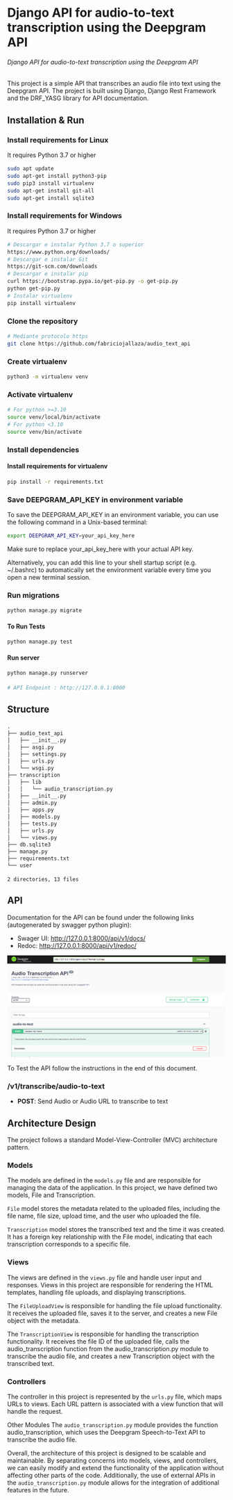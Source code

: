 # Django API for audio-to-text transcription using the Deepgram API

###### Django API for audio-to-text transcription using the Deepgram API

This project is a simple API that transcribes an audio file into text using the Deepgram API. The project is built using Django, Django Rest Framework and the DRF_YASG library for API documentation.
## Installation & Run

### Install requirements for Linux
It requires Python 3.7 or higher

~~~bash
sudo apt update
sudo apt-get install python3-pip
sudo pip3 install virtualenv
sudo apt-get install git-all
sudo apt-get install sqlite3
~~~

### Install requirements for Windows
It requires Python 3.7 or higher

~~~bash
# Descargar e instalar Python 3.7 o superior
https://www.python.org/downloads/
# Descargar e instalar Git
https://git-scm.com/downloads
# Descargar e instalar pip
curl https://bootstrap.pypa.io/get-pip.py -o get-pip.py
python get-pip.py
# Instalar virtualenv
pip install virtualenv
~~~

### Clone the repository

~~~bash
# Mediante protocolo https
git clone https://github.com/fabriciojallaza/audio_text_api
~~~

### Create virtualenv

~~~bash
python3 -m virtualenv venv
~~~

### Activate virtualenv

~~~bash
# For python >=3.10
source venv/local/bin/activate
# For python <3.10
source venv/bin/activate
~~~

### Install dependencies


#### Install requirements for virtualenv

~~~bash
pip install -r requirements.txt
~~~

### Save DEEPGRAM_API_KEY in environment variable
To save the DEEPGRAM_API_KEY in an environment variable, you can use the following command in a Unix-based terminal:

~~~bash 
export DEEPGRAM_API_KEY=your_api_key_here
~~~
Make sure to replace your_api_key_here with your actual API key.

Alternatively, you can add this line to your shell startup script (e.g. ~/.bashrc) to automatically set the environment variable every time you open a new terminal session.

### Run migrations
~~~bash
python manage.py migrate
~~~

#### To Run Tests

~~~bash
python manage.py test
~~~

#### Run server

~~~bash
python manage.py runserver

# API Endpoint : http://127.0.0.1:8000
~~~

## Structure

```
.
├── audio_text_api
│   ├── __init__.py
│   ├── asgi.py
│   ├── settings.py
│   ├── urls.py
│   └── wsgi.py
├── transcription
│   ├── lib
│   │   └── audio_transcription.py
│   ├── __init__.py
│   ├── admin.py
│   ├── apps.py
│   ├── models.py
│   ├── tests.py
│   ├── urls.py
│   └── views.py
├── db.sqlite3
├── manage.py
├── requirements.txt
└── user

2 directories, 13 files
```

## API
Documentation for the API can be found under the following links (autogenerated by swagger python plugin):
* Swager UI: http://127.0.0.1:8000/api/v1/docs/
* Redoc: http://127.0.0.1:8000/api/v1/redoc/

![Swagger](https://github.com/fabriciojallaza/audio_text_api/blob/3849394e743ea9bb02ba134586e7a05e717566c3/transcription/utils/swagger.png)  

To Test the API follow the instructions in the end of this document.

### /v1/transcribe/audio-to-text
* **POST**: Send Audio or Audio URL to transcribe to text

## Architecture Design
The project follows a standard Model-View-Controller (MVC) architecture pattern.

### Models
The models are defined in the `models.py` file and are responsible for managing the data of the application. In this project, we have defined two models, File and Transcription.

`File` model stores the metadata related to the uploaded files, including the file name, file size, upload time, and the user who uploaded the file.

`Transcription` model stores the transcribed text and the time it was created. It has a foreign key relationship with the File model, indicating that each transcription corresponds to a specific file.

### Views
The views are defined in the `views.py` file and handle user input and responses. Views in this project are responsible for rendering the HTML templates, handling file uploads, and displaying transcriptions.

The `FileUploadView` is responsible for handling the file upload functionality. It receives the uploaded file, saves it to the server, and creates a new File object with the metadata.

The `TranscriptionView` is responsible for handling the transcription functionality. It receives the file ID of the uploaded file, calls the audio_transcription function from the audio_transcription.py module to transcribe the audio file, and creates a new Transcription object with the transcribed text.

### Controllers
The controller in this project is represented by the `urls.py` file, which maps URLs to views. Each URL pattern is associated with a view function that will handle the request.

Other Modules
The `audio_transcription.py` module provides the function audio_transcription, which uses the Deepgram Speech-to-Text API to transcribe the audio file.

Overall, the architecture of this project is designed to be scalable and maintainable. By separating concerns into models, views, and controllers, we can easily modify and extend the functionality of the application without affecting other parts of the code. Additionally, the use of external APIs in the `audio_transcription.py` module allows for the integration of additional features in the future.